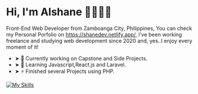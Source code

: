 # Hi, I'm Alshane 👨🏻‍💻👋

Front-End Web Developer from Zamboanga City, Philippines, You can check my Personal Porfolio on https://shanedev.netlify.app/, i've been working freelance and studying web development since 2020 and, yes..I enjoy every moment of it!

- ➤ 🔭 Currently working on Capstone and Side Projects.
- ➤ 🌱 Learning Javascript,React.js and Laravel.
- ➤ ⚡ Finished several Projects using PHP.

[![My Skills](https://skillicons.dev/icons?i=html,css,js,django,php,mysql,sqlite,laravel,react)](https://skillicons.dev)

